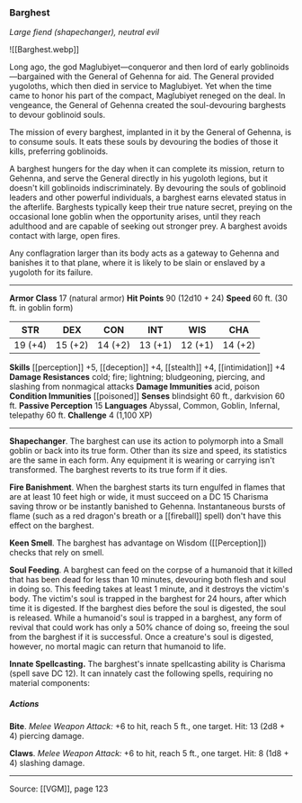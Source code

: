 ### Barghest
_Large fiend (shapechanger), neutral evil_

![[Barghest.webp]]

Long ago, the god Maglubiyet—conqueror and then lord of early goblinoids—bargained with the General of Gehenna for aid. The General provided yugoloths, which then died in service to Maglubiyet. Yet when the time came to honor his part of the compact, Maglubiyet reneged on the deal. In vengeance, the General of Gehenna created the soul-devouring barghests to devour goblinoid souls.

The mission of every barghest, implanted in it by the General of Gehenna, is to consume souls. It eats these souls by devouring the bodies of those it kills, preferring goblinoids.

A barghest hungers for the day when it can complete its mission, return to Gehenna, and serve the General directly in his yugoloth legions, but it doesn't kill goblinoids indiscriminately. By devouring the souls of goblinoid leaders and other powerful individuals, a barghest earns elevated status in the afterlife. Barghests typically keep their true nature secret, preying on the occasional lone goblin when the opportunity arises, until they reach adulthood and are capable of seeking out stronger prey. A barghest avoids contact with large, open fires.

Any conflagration larger than its body acts as a gateway to Gehenna and banishes it to that plane, where it is likely to be slain or enslaved by a yugoloth for its failure.



---

**Armor Class** 17 (natural armor)
**Hit Points** 90 (12d10 + 24)
**Speed** 60 ft. (30 ft. in goblin form)

| STR     | DEX     | CON     | INT     | WIS     | CHA     |
|---------|---------|---------|---------|---------|---------|
| 19 (+4) | 15 (+2) | 14 (+2) | 13 (+1) | 12 (+1) | 14 (+2) |

**Skills** [[perception]] +5, [[deception]] +4, [[stealth]] +4, [[intimidation]] +4
**Damage Resistances** cold; fire; lightning; bludgeoning, piercing, and slashing from nonmagical attacks
**Damage Immunities** acid, poison
**Condition Immunities** [[poisoned]]
**Senses** blindsight 60 ft., darkvision 60 ft.
**Passive Perception** 15
**Languages** Abyssal, Common, Goblin, Infernal, telepathy 60 ft.
**Challenge** 4 (1,100 XP)

---

**Shapechanger**. The barghest can use its action to polymorph into a Small goblin or back into its true form. Other than its size and speed, its statistics are the same in each form. Any equipment it is wearing or carrying isn't transformed. The barghest reverts to its true form if it dies.

**Fire Banishment**. When the barghest starts its turn engulfed in flames that are at least 10 feet high or wide, it must succeed on a DC 15 Charisma saving throw or be instantly banished to Gehenna. Instantaneous bursts of flame (such as a red dragon's breath or a [[fireball]] spell) don't have this effect on the barghest.

**Keen Smell**. The barghest has advantage on Wisdom ([[Perception]]) checks that rely on smell.

**Soul Feeding**. A barghest can feed on the corpse of a humanoid that it killed that has been dead for less than 10 minutes, devouring both flesh and soul in doing so. This feeding takes at least 1 minute, and it destroys the victim's body. The victim's soul is trapped in the barghest for 24 hours, after which time it is digested. If the barghest dies before the soul is digested, the soul is released. While a humanoid's soul is trapped in a barghest, any form of revival that could work has only a 50% chance of doing so, freeing the soul from the barghest if it is successful. Once a creature's soul is digested, however, no mortal magic can return that humanoid to life.

**Innate Spellcasting.** The barghest's innate spellcasting ability is Charisma (spell save DC 12). It can innately cast the following spells, requiring no material components:

##### Actions
**Bite**. _Melee Weapon Attack:_ +6 to hit, reach 5 ft., one target. Hit: 13 (2d8 + 4) piercing damage.

**Claws**. _Melee Weapon Attack:_ +6 to hit, reach 5 ft., one target. Hit: 8 (1d8 + 4) slashing damage.


---

Source: [[VGM]], page 123
